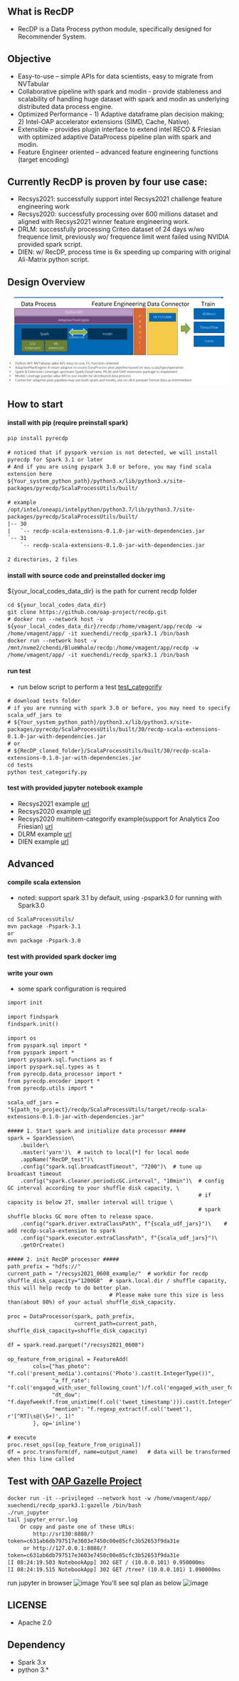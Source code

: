 ## What is RecDP 
* RecDP is a Data Process python module, specifically designed for Recommender System. 

## Objective
* Easy-to-use – simple APIs for data scientists, easy to migrate from NVTabular
* Collaborative pipeline with spark and modin - provide stableness and scalability of handling huge dataset with spark and modin as underlying distributed data process engine.
* Optimized Performance - 1) Adaptive dataframe plan decision making; 2) Intel-OAP accelerator extensions (SIMD, Cache, Native). 
* Extensible – provides plugin interface to extend intel RECO & Friesian with optimized adaptive DataProcess pipeline plan with spark and modin.
* Feature Engineer oriented – advanced feature engineering functions (target encoding) 

## Currently RecDP is proven by four use case:
* Recsys2021: successfully support intel Recsys2021 challenge feature engineering work
* Recsys2020: successfully processing over 600 millions dataset and aligned with Recsys2021 winner feature engineering work.
* DRLM: successfully processing Criteo dataset of 24 days w/wo frequence limit, previously wo/ frequence limit went failed using NVIDIA provided spark script.
* DIEN: w/ RecDP, process time is 6x speeding up comparing with original Ali-Matrix python script. 

## Design Overview
![RecDP overview](resources/recdp_overview.png)

## How to start
#### install with pip (require preinstall spark)
```
pip install pyrecdp

# noticed that if pyspark version is not detected, we will install pyrecdp for Spark 3.1 or later
# And if you are using pyspark 3.0 or before, you may find scala extension here
${Your_system_python_path}/python3.x/lib/python3.x/site-packages/pyrecdp/ScalaProcessUtils/built/

# example
/opt/intel/oneapi/intelpython/python3.7/lib/python3.7/site-packages/pyrecdp/ScalaProcessUtils/built/
|-- 30
|   `-- recdp-scala-extensions-0.1.0-jar-with-dependencies.jar
`-- 31
    `-- recdp-scala-extensions-0.1.0-jar-with-dependencies.jar

2 directories, 2 files
```

#### install with source code and preinstalled docker img
${your_local_codes_data_dir} is the path for current recdp folder
```
cd ${your_local_codes_data_dir}
git clone https://github.com/oap-project/recdp.git
# docker run --network host -v ${your_local_codes_data_dir}/recdp:/home/vmagent/app/recdp -w /home/vmagent/app/ -it xuechendi/recdp_spark3.1 /bin/bash
docker run --network host -v /mnt/nvme2/chendi/BlueWhale/recdp:/home/vmagent/app/recdp -w /home/vmagent/app/ -it xuechendi/recdp_spark3.1 /bin/bash
```

#### run test
* run below script to perform a test
[test_categorify](tests/test_categorify.py)

```
# download tests folder
# if you are running with spark 3.0 or before, you may need to specify scala_udf_jars to
# ${Your_system_python_path}/python3.x/lib/python3.x/site-packages/pyrecdp/ScalaProcessUtils/built/30/recdp-scala-extensions-0.1.0-jar-with-dependencies.jar
# or
# ${RecDP_cloned_folder}/ScalaProcessUtils/built/30/recdp-scala-extensions-0.1.0-jar-with-dependencies.jar
cd tests
python test_categorify.py
```

#### test with provided jupyter notebook example
* Recsys2021 example [url](https://github.com/oap-project/recdp/blob/master/examples/notebooks/recsys2021/final_submission_feature_engineering.ipynb)
* Recsys2020 example [url](https://github.com/oap-project/recdp/blob/master/examples/notebooks/recsys2020/recsys2020_feature_engineering.ipynb)
* Recsys2020 multiitem-categorify example(support for Analytics Zoo Friesian) [url](https://github.com/oap-project/recdp/blob/master/examples/notebooks/recsys2020/recsys_for_friesian_integration.ipynb)
* DLRM example [url](https://github.com/oap-project/recdp/blob/master/examples/notebooks/dlrm/DLRM_Performance.ipynb)
* DIEN example [url](https://github.com/oap-project/recdp/blob/master/examples/notebooks/dien/dien_data_process.ipynb)

## Advanced
#### compile scala extension
* noted: support spark 3.1 by default, using -pspark3.0 for running with Spark3.0
```
cd ScalaProcessUtils/
mvn package -Pspark-3.1
or
mvn package -Pspark-3.0
```

#### test with provided spark docker img

#### write your own
* some spark configuration is required
```
import init

import findspark
findspark.init()

import os
from pyspark.sql import *
from pyspark import *
import pyspark.sql.functions as f
import pyspark.sql.types as t
from pyrecdp.data_processor import *
from pyrecdp.encoder import *
from pyrecdp.utils import *

scala_udf_jars = "${path_to_project}/recdp/ScalaProcessUtils/target/recdp-scala-extensions-0.1.0-jar-with-dependencies.jar"

##### 1. Start spark and initialize data processor #####
spark = SparkSession\
    .builder\
    .master('yarn')\  # switch to local[*] for local mode
    .appName("RecDP_test")\
    .config("spark.sql.broadcastTimeout", "7200")\  # tune up broadcast timeout
    .config("spark.cleaner.periodicGC.interval", "10min")\  # config GC interval according to your shuffle disk capacity, \
                                                            # if capacity is below 2T, smaller interval will trigue \
                                                            # spark shuffle blocks GC more often to release space.
    .config("spark.driver.extraClassPath", f"{scala_udf_jars}")\    # add recdp-scala-extension to spark
    .config("spark.executor.extraClassPath", f"{scala_udf_jars}")\
    .getOrCreate()
    
##### 2. init RecDP processor #####
path_prefix = "hdfs://"
current_path = "/recsys2021_0608_example/"  # workdir for recdp
shuffle_disk_capacity="1200GB"  # spark.local.dir / shuffle capacity, this will help recdp to do better plan.
                                # Please make sure this size is less than(about 80%) of your actual shuffle_disk_capacity.

proc = DataProcessor(spark, path_prefix,
                     current_path=current_path, shuffle_disk_capacity=shuffle_disk_capacity)

df = spark.read.parquet("/recsys2021_0608")

op_feature_from_original = FeatureAdd(
        cols={"has_photo": "f.col('present_media').contains('Photo').cast(t.IntegerType())",              
              "a_ff_rate": "f.col('engaged_with_user_following_count')/f.col('engaged_with_user_follower_count')",
              "dt_dow": "f.dayofweek(f.from_unixtime(f.col('tweet_timestamp'))).cast(t.IntegerType())",        
              "mention": "f.regexp_extract(f.col('tweet'), r'[^RT]\s@(\S+)', 1)"
        }, op='inline')

# execute
proc.reset_ops([op_feature_from_original])
df = proc.transform(df, name=output_name)   # data will be transformed when this line called
```

## Test with [OAP Gazelle Project](https://github.com/oap-project/gazelle_plugin)
```
docker run -it --privileged --network host -w /home/vmagent/app/ xuechendi/recdp_spark3.1:gazelle /bin/bash
./run_jupyter
tail jupyter_error.log
    Or copy and paste one of these URLs:
        http://sr130:8888/?token=c631ab6db797517e3603e7450c00e85cfc3b52653f9da31e
     or http://127.0.0.1:8888/?token=c631ab6db797517e3603e7450c00e85cfc3b52653f9da31e
[I 08:24:19.503 NotebookApp] 302 GET / (10.0.0.101) 0.950000ms
[I 08:24:19.515 NotebookApp] 302 GET /tree? (10.0.0.101) 1.090000ms
```
run jupyter in browser
![image](https://user-images.githubusercontent.com/4355494/130717509-df77342d-67c8-4c40-b764-012cdfc6353f.png)
You'll see sql plan as below
![image](https://user-images.githubusercontent.com/4355494/130717645-535a0807-a7d8-4968-884e-f0527bb7ccad.png)


## LICENSE
* Apache 2.0

## Dependency
* Spark 3.x
* python 3.*

